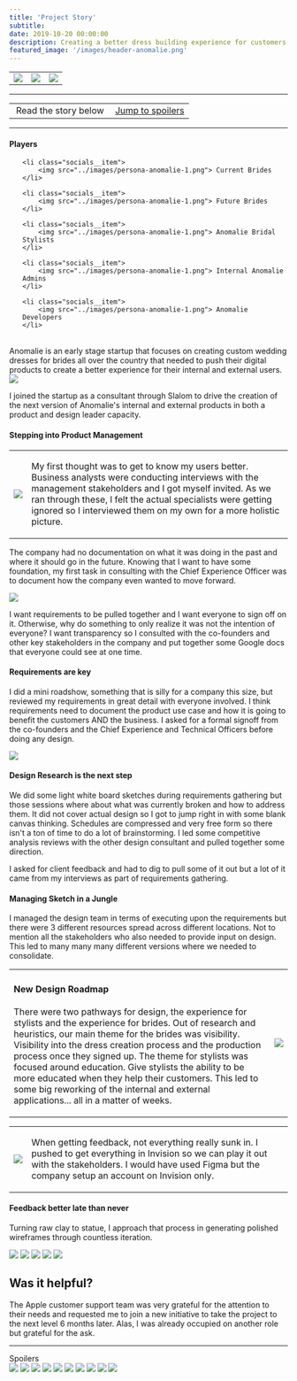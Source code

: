 ```yaml
---
title: 'Project Story'
subtitle: 
date: 2019-10-20 00:00:00
description: Creating a better dress building experience for customers and stylists
featured_image: '/images/header-anomalie.png'
---
```

<table>
<tr>
<td><a href="walmart.html"><img src="../images/arrow-left.svg"></a></td>
<td><img src="../images/poster-anomalie.png" class="project__poster"></td>
<td><a href="apple.html"><img src="../images/arrow-right.svg"></a></td>

</tr>

</table>

<hr>
<table class="post-navigation">

<tr>

<td><i class="fab fa-readme"></i> &nbsp;Read the story below</td>
<td><i class="fas fa-angle-double-down"></i> &nbsp;<a href="#spoilers" target="_self">Jump to spoilers</a> </td>

</tr>

</table>
<hr>

#### Players

<ul class="socials">
	
	<li class="socials__item">
        <img src="../images/persona-anomalie-1.png"> Current Brides
	</li>
	
	<li class="socials__item">
        <img src="../images/persona-anomalie-1.png"> Future Brides
	</li>

	<li class="socials__item">
        <img src="../images/persona-anomalie-1.png"> Anomalie Bridal Stylists
	</li>
	
	<li class="socials__item">
        <img src="../images/persona-anomalie-1.png"> Internal Anomalie Admins
	</li>

	<li class="socials__item">
        <img src="../images/persona-anomalie-1.png"> Anomalie Developers
	</li>
</ul>

<div class="spacer">&nbsp;</div>
Anomalie is an early stage startup that focuses on creating custom wedding dresses for brides all over the country that needed to push their digital products to create a better experience for their internal and external users.

<img src="../images/story-apple-1.png">

I joined the startup as a consultant through Slalom to drive the creation of the next version of Anomalie's internal and external products in both a product and design leader capacity.

#### Stepping into Product Management

<table>

<tr>

<td class="half"><img src="../images/story-apple-2.jpg"></td>
<td>
<p>
My first thought was to get to know my users better. Business analysts were conducting interviews with the management stakeholders and I got myself invited. As we ran through these, I felt the actual specialists were getting ignored so I interviewed them on my own for a more holistic picture.
</p>
</td>

</tr>

</table>

The company had no documentation on what it was doing in the past and where it should go in the future. Knowing that I want to have some foundation, my first task in consulting with the Chief Experience Officer was to document how the company even wanted to move forward. 

<img src="../images/story-apple-3.png">

I want requirements to be pulled together and I want everyone to sign off on it. Otherwise, why do something to only realize it was not the intention of everyone? I want transparency so I consulted with the co-founders and other key stakeholders in the company and put together some Google docs that everyone could see at one time.

#### Requirements are key

I did a mini roadshow, something that is silly for a company this size, but reviewed my requirements in great detail with everyone involved. I think requirements need to document the product use case and how it is going to benefit the customers AND the business. I asked for a formal signoff from the co-founders and the Chief Experience and Technical Officers before doing any design.

<img  src="../images/story-apple-4.png">

#### Design Research is the next step

We did some light white board sketches during requirements gathering but those sessions where about what was currently broken and how to address them. It did not cover actual design so I got to jump right in with some blank canvas thinking. Schedules are compressed and very free form so there isn't a ton of time to do a lot of brainstorming. I led some competitive analysis reviews with the other design consultant and pulled together some direction.

I asked for client feedback and had to dig to pull some of it out but a lot of it came from my interviews as part of requirements gathering.

#### Managing Sketch in a Jungle

I managed the design team in terms of executing upon the requirements but there were 3 different resources spread across different locations. Not to mention all the stakeholders who also needed to provide input on design. This led to many many many different versions where we needed to consolidate.

<table>
<tr>
<td>
<h4>New Design Roadmap</h4>
<p>
There were two pathways for design, the experience for stylists and the experience for brides. Out of research and heuristics, our main theme for the brides was visibility. Visibility into the dress creation process and the production process once they signed up. The theme for stylists was focused around education. Give stylists the ability to be more educated when they help their customers. This led to some big reworking of the internal and external applications... all in a matter of weeks.
</p>
</td>
<td class="half">
<img src="../images/story-apple-6.png">
</td>
</tr>
</table>

<table>
<tr>
<td>

<img src="../images/story-apple-7.png">

</td>
<td class="third">

When getting feedback, not everything really sunk in. I pushed to get everything in Invision so we can play it out with the stakeholders. I would have used Figma but the company setup an account on Invision only.

</td>

</tr>

</table>

#### Feedback better late than never

Turning raw clay to statue, I approach that process in generating polished wireframes through countless iteration.

<div class="gallery" data-columns="1">
<img src="../images/story-apple-10a.png">
<img src="../images/story-apple-10b.png">
<img src="../images/story-apple-10c.png">
<img src="../images/story-apple-10d.png">
<img src="../images/story-apple-10e.png">
</div>

<h2>Was it helpful?</h2> The Apple customer support team was very grateful for the attention to their needs and requested me to join a new initiative to take the project to the next level 6 months later. Alas, I was already occupied on another role but grateful for the ask.

<hr>
<a id="spoilers">Spoilers</a>
<div class="gallery" data-columns="3">
<img src="../images/story-apple-4.png">
<img src="../images/story-apple-7.png">
<img src="../images/story-apple-9a.png">
<img src="../images/story-apple-9b.png">
<img src="../images/story-apple-9c.png">
<img src="../images/story-apple-10b.png">
<img src="../images/story-apple-10f.png">
<img src="../images/story-apple-11b.png">
<img src="../images/story-apple-11c.png">
<img src="../images/story-apple-14.png">
</div>



